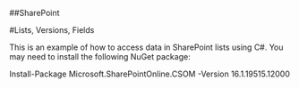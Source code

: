 ##SharePoint

#Lists, Versions, Fields

This is an example of how to access data in SharePoint lists using C#. You may need to install the following NuGet package:

Install-Package Microsoft.SharePointOnline.CSOM -Version 16.1.19515.12000

